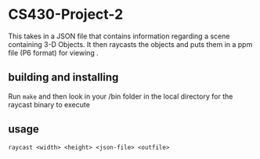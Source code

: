 # CS430-Project-2
This takes in a JSON file that contains information regarding a scene containing 3-D Objects. It then raycasts the objects and puts them in a ppm file (P6 format) for viewing
.

## building and installing ##
Run `make` and then look in your /bin folder in the local directory for the raycast binary to execute

## usage ##
`raycast <width> <height> <json-file> <outfile>`

